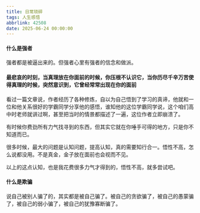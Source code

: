 ```yaml
---
title: 日常琐碎
tags: 人生感悟
abbrlink: 42508
date: 2025-06-24 00:00:00
---
```


#### 什么是强者

强者都是被逼出来的。但强者心里有强者的信念和做派。

#### 最悲哀的时刻，当真理放在你面前的时候，你压根不认识它，当你历尽千辛万苦使得真理的时候，突然意识到，它曾经常常出现在你的面前

看过一篇文章说，作者经历了各种修炼，自以为自己悟到了学习的真谛，他就和一位和他关系很好的学霸同学分享他的感悟，谁知他的这位学霸同学说，这个咱们高中时老师就讲过啊，甚至把当时的情景都描述了一遍，这位作者立即崩溃了。

有时候你费劲所有力气找寻到的东西，但其实它就在你唾手可得的地方，只是你不知道而已。

很多时候，最大的问题是认知问题，提高认知，真的需要知行合一。悟性不高，怎么说都没用。不是真金，金子放在面前也会视而不见。

以上的这点认知，也是我花费很多力气才得到的，悟性不高，就多尝试吧。

#### 什么是欺骗

说自己被别人骗了的，其实都是被自己骗了。被自己的贪欲骗了，被自己的愚蒙骗了，被自己的弱小骗了，被自己的犹豫寡断骗了。

